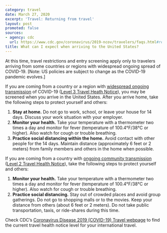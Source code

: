 ```yaml
---
category: travel
date: March 27, 2020
excerpt: 'Travel: Returning from travel'
layout: post
promoted: false
sources:
- agency: cdc
  url: https://www.cdc.gov/coronavirus/2019-ncov/travelers/faqs.html#returning-from-travel
title: What can I expect when arriving to the United States?
---
```


At this time, travel restrictions and entry screening apply only to travelers arriving from some countries or regions with widespread ongoing spread of COVID-19. [Note: US policies are subject to change as the COVID-19 pandemic evolves.]

If you are coming from a country or a region with [widespread ongoing transmission](https://www.cdc.gov/coronavirus/2019-ncov/travelers/index.html#transmission) of COVID-19 ([Level 3 Travel Heath Notice](https://wwwnc.cdc.gov/travel/notices)), you may be screened when you arrive in the United States. After you arrive home, take the following steps to protect yourself and others:

1. **Stay at home.** Do not go to work, school, or leave your house for 14 days. Discuss your work situation with your employer.
2. **Monitor your health.** Take your temperature with a thermometer two times a day and monitor for fever (temperature of 100.4°F/38°C or higher). Also watch for cough or trouble breathing.
3. **Practice social distancing within the home.** Avoid contact with other people for the 14 days. Maintain distance (approximately 6 feet or 2 meters) from family members and others in the home when possible.

If you are coming from a country with [ongoing community transmission](https://www.cdc.gov/coronavirus/2019-ncov/travelers/index.html#transmission) ([Level 2 Travel Health Notice](https://wwwnc.cdc.gov/travel/notices/alert/coronavirus-global)), take the following steps to protect yourself and others:

1. **Monitor your health.** Take your temperature with a thermometer two times a day and monitor for fever (temperature of 100.4°F/38°C or higher). Also watch for cough or trouble breathing.
2. **Practice social distancing.** Stay out of crowded places and avoid group gatherings. Do not go to shopping malls or to the movies. Keep your distance from others (about 6 feet or 2 meters). Do not take public transportation, taxis, or ride-shares during this time.

Check CDC’s [Coronavirus Disease 2019 (COVID-19) Travel webpage](https://www.cdc.gov/coronavirus/2019-ncov/travelers/index.html) to find the current travel health notice level for your international travel.